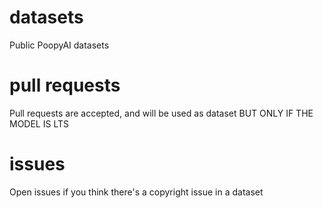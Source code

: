 # datasets
Public PoopyAI datasets

# pull requests
Pull requests are accepted, and will be used as dataset BUT ONLY IF THE MODEL IS LTS

# issues
Open issues if you think there's a copyright issue in a dataset
